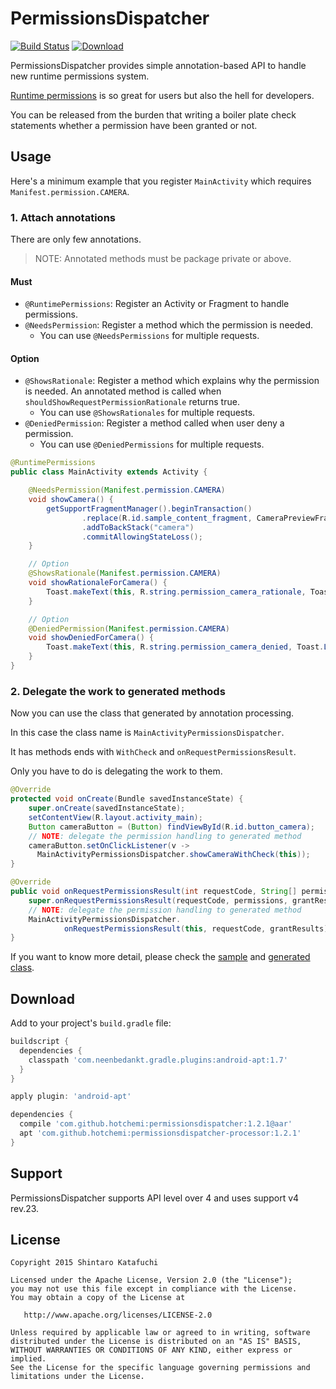 # PermissionsDispatcher

[![Build Status](https://travis-ci.org/hotchemi/PermissionsDispatcher.svg)](https://travis-ci.org/hotchemi/PermissionsDispatcher)
[ ![Download](https://api.bintray.com/packages/hotchemi/maven/permissionsdispatcher/images/download.svg) ](https://bintray.com/hotchemi/maven/permissionsdispatcher/_latestVersion)

PermissionsDispatcher provides simple annotation-based API to handle new runtime permissions system.

[Runtime permissions](https://developer.android.com/preview/features/runtime-permissions.html) is so great for users but also the hell for developers.

You can be released from the burden that writing a boiler plate check statements whether a permission have been granted or not.

## Usage

Here's a minimum example that you register `MainActivity` which requires `Manifest.permission.CAMERA`.

### 1. Attach annotations

There are only few annotations.

> NOTE: Annotated methods must be package private or above.

#### Must

- `@RuntimePermissions`: Register an Activity or Fragment to handle permissions.
- `@NeedsPermission`: Register a method which the permission is needed.
    - You can use `@NeedsPermissions` for multiple requests.

#### Option
- `@ShowsRationale`: Register a method which explains why the permission is needed. An annotated method is called when `shouldShowRequestPermissionRationale` returns true.
    - You can use `@ShowsRationales` for multiple requests.
- `@DeniedPermission`: Register a method called when user deny a permission.
    - You can use `@DeniedPermissions` for multiple requests.

```java
@RuntimePermissions
public class MainActivity extends Activity {

    @NeedsPermission(Manifest.permission.CAMERA)
    void showCamera() {
        getSupportFragmentManager().beginTransaction()
                .replace(R.id.sample_content_fragment, CameraPreviewFragment.newInstance())
                .addToBackStack("camera")
                .commitAllowingStateLoss();
    }

    // Option
    @ShowsRationale(Manifest.permission.CAMERA)
    void showRationaleForCamera() {
        Toast.makeText(this, R.string.permission_camera_rationale, Toast.LENGTH_SHORT).show();
    }

    // Option
    @DeniedPermission(Manifest.permission.CAMERA)
    void showDeniedForCamera() {
        Toast.makeText(this, R.string.permission_camera_denied, Toast.LENGTH_SHORT).show();
    }
}
```

### 2. Delegate the work to generated methods

Now you can use the class that generated by annotation processing.

In this case the class name is `MainActivityPermissionsDispatcher`.

It has methods ends with `WithCheck` and `onRequestPermissionsResult`.

Only you have to do is delegating the work to them.

```java
@Override
protected void onCreate(Bundle savedInstanceState) {
    super.onCreate(savedInstanceState);
    setContentView(R.layout.activity_main);
    Button cameraButton = (Button) findViewById(R.id.button_camera);
    // NOTE: delegate the permission handling to generated method
    cameraButton.setOnClickListener(v ->
      MainActivityPermissionsDispatcher.showCameraWithCheck(this));
}

@Override
public void onRequestPermissionsResult(int requestCode, String[] permissions, int[] grantResults) {
    super.onRequestPermissionsResult(requestCode, permissions, grantResults);
    // NOTE: delegate the permission handling to generated method
    MainActivityPermissionsDispatcher.
            onRequestPermissionsResult(this, requestCode, grantResults);
}
```

If you want to know more detail, please check the [sample](https://github.com/hotchemi/PermissionsDispatcher/tree/master/permissionsdispatcher-sample) and [generated class](https://gist.github.com/hotchemi/5dc89c02399c2419fab7).

## Download

Add to your project's `build.gradle` file:

```groovy
buildscript {
  dependencies {
    classpath 'com.neenbedankt.gradle.plugins:android-apt:1.7'
  }
}

apply plugin: 'android-apt'

dependencies {
  compile 'com.github.hotchemi:permissionsdispatcher:1.2.1@aar'
  apt 'com.github.hotchemi:permissionsdispatcher-processor:1.2.1'
}
```

## Support

PermissionsDispatcher supports API level over 4 and uses support v4 rev.23.

## License

```
Copyright 2015 Shintaro Katafuchi

Licensed under the Apache License, Version 2.0 (the "License");
you may not use this file except in compliance with the License.
You may obtain a copy of the License at

   http://www.apache.org/licenses/LICENSE-2.0

Unless required by applicable law or agreed to in writing, software
distributed under the License is distributed on an "AS IS" BASIS,
WITHOUT WARRANTIES OR CONDITIONS OF ANY KIND, either express or implied.
See the License for the specific language governing permissions and
limitations under the License.
```
